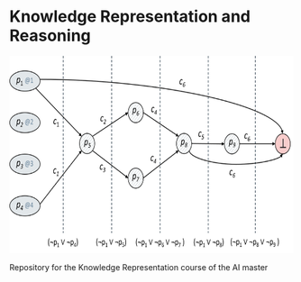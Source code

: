 # Knowledge Representation and Reasoning
<p align="center">
<img src="https://github.com/DidierMerk/KnowledgeRepresentation/blob/main/conflictgraph.png" width="650" height="350" alt="Plots of mean functions for different values of theta (from the second computer lab)">
</p>

Repository for the Knowledge Representation course of the AI master
